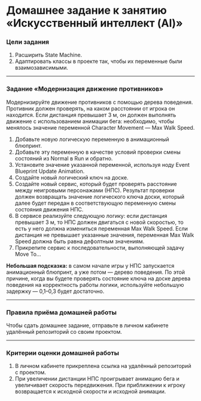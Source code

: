 # Домашнее задание к занятию «Искусственный интеллект (AI)»

### Цели задания

1. Расширить State Machine.
2. Адаптировать классы в проекте так, чтобы их переменные были взаимозависимыми. 

------

### Задание «Модернизация движение противников»

Модернизируйте движение противников с помощью дерева поведения. Противник должен проверять, на каком расстоянии от игрока он находится. Если дистанция превышает 3 м, он должен выполнять движение с использованием анимации бега: необходимо, чтобы менялось значение переменной Character Movement — Max Walk Speed.  

1. Добавьте новую логическую переменную в анимационный блюпринт. 
2. Добавьте эту переменную в качестве условий проверки смены состояний из Normal в Run и обратно.
3. Установите значение указанной переменной, используя ноду Event Blueprint Update Animation.
4. Создайте новый логический ключ на доске.
5. Создайте новый сервис, который будет проверять расстояние между неигровыми персонажами (НПС). Результат проверки должен возвращать значение логического ключа доски, который далее будет передан в соответствующую переменную смены состояния движения НПС.
6. В сервисе реализуйте следующую логику: если дистанция превышает 3 м, то НПС должен двигаться с новой скоростью, то есть у него должна измениться переменная Max Walk Speed. Если дистанция не превышает указанные значения, переменная Max Walk Speed должна быть равна дефолтным значениям.
7. Прикрепите сервис к последовательности, выполняющей задачу Move To…

**Небольшая подсказка:** в самом начале игры у НПС запускается анимационный блюпринт, а уже потом — дерево поведения. По этой причине, когда вы будете проверять состояние ключа на доске дерева поведения на корректность работы логики, используйте небольшую задержку — 0,1–0,3 будет достаточно.

------

### Правила приёма домашней работы

Чтобы сдать домашнее задание, отправьте в личном кабинете удалённый репозиторий со своим проектом.

-----

### Критерии оценки домашней работы

1. В личном кабинете прикреплена ссылка на удалённый репозиторий с проектом.
2. При увеличении дистанции НПС проигрывает анимацию бега и увеличивает скорость передвижения. При приближении к игроку возвращается к исходной скорости и исходной анимации.
